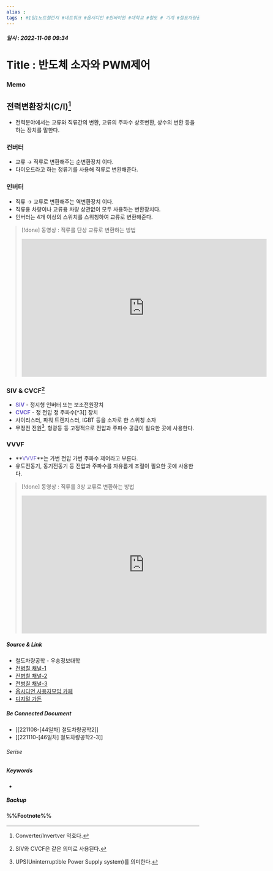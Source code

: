 ```yaml
---
alias : 
tags : #1일1노트챌린지 #네트워크 #옵시디언 #원바이원 #대학교 #철도 # 기계 #철도차량공학
---
```


##### 일시 : 2022-11-08 09:34

# Title : 반도체 소자와 PWM제어

### Memo

## 전력변환장치(C/I)[^1]
- 전력분야에서는 교류와 직류간의 변환, 교류의 주파수 상호변환, 상수의 변환 등을 하는 장치를 말한다.

### 컨버터
- 교류 → 직류로 변환해주는 순변환장치 이다.
- 다이오드라고 하는 정류기를 사용해 직류로 변환해준다.

### 인버터
- 직류 → 교류로 변환해주는 역변환장치 이다.
- 직류용 차량이나 교류용 차량 상관없이 모두 사용하는 변환장치다.
- 인버터는 4개 이상의 스위치를 스위칭하여 교류로 변환해준다.
> [!done] 동영상 : 직류를 단상 교류로 변환하는 방법
> <iframe width="640" height="360" src="https://www.youtube.com/embed/WW9wadVdT10" title="직류를 교류로 어떻게 바꿀까? 인버터의 동작원리" frameborder="0" allow="accelerometer; autoplay; clipboard-write; encrypted-media; gyroscope; picture-in-picture" allowfullscreen></iframe>

### SIV & CVCF[^2]
- **<font color="SlateBlue">SIV</font>** - 정지형 인버터 또는 보조전원장치
- **<font color="SlateBlue">CVCF</font>** - 정 전압 정 주파수[^3[] 장치
- 사이리스터, 파워 트랜지스터, IGBT 등을 소자로 한 스위칭 소자
- 무정전 전원[^4], 형광등 등 고정적으로 전압과 주파수 공급이 필요한 곳에 사용한다.

### VVVF
- **<font color="SlateBlue">VVVF</font>**는 가변 전압 가변 주파수 제어라고 부른다.
- 유도전동기, 동기전동기 등 전압과 주파수를 자유롭게 조절이 필요한 곳에 사용한다.
> [!done] 동영상 : 직류를 3상 교류로 변환하는 방법
> <iframe width="640" height="360" src="https://www.youtube.com/embed/hdokHpqHOLM" title="[3상인버터의 원리] 직류를 3상교류로 바꾸는 방법 | 이제 인버터를 이해하게 됩니다." frameborder="0" allow="accelerometer; autoplay; clipboard-write; encrypted-media; gyroscope; picture-in-picture" allowfullscreen></iframe>

##### Source & Link
- 철도차량공학 - 우송정보대학
- [전병칠 채널-1](https://youtu.be/WW9wadVdT10)
- [전병칠 채널-2](https://youtu.be/hdokHpqHOLM)
- [전병칠 채널-3](https://youtu.be/JOA0uKsqF2I)
- [옵시디언 사용자모임 카페](https://cafe.naver.com/obsidianary/2350)
- [디지털 가든](https://chunghasull.netlify.app/221109-45일차-철도차량공학2-2)

##### Be Connected Document
- [[221108-[44일차] 철도차량공학2]]
- [[221110-[46일차] 철도차량공학2-3]]

###### Serise


##### Keywords
- 

##### Backup


#### %%Footnote%%

[^1]: Converter/Invertver 약호다.
[^2]: SIV와 CVCF은 같은 의미로 사용된다.
[^3]: 고정전압 고정주파수 라고도 말한다.
[^4]: UPS(Uninterruptible Power Supply system)를 의미한다.